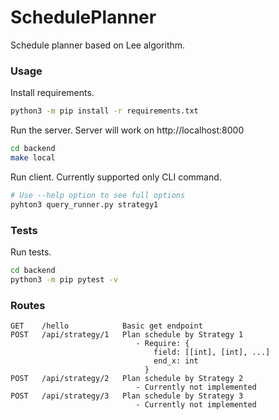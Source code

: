 # SchedulePlanner
Schedule planner based on Lee algorithm.

### Usage

Install requirements.
```bash
python3 -m pip install -r requirements.txt
```

Run the server. Server will work on http://localhost:8000
```bash
cd backend
make local
```

Run client. Currently supported only CLI command.
```bash
# Use --help option to see full options
pyhton3 query_runner.py strategy1
```

### Tests
Run tests.
```bash
cd backend
python3 -m pip pytest -v
```

### Routes
```
GET    /hello            Basic get endpoint
POST   /api/strategy/1   Plan schedule by Strategy 1
                            - Require: {
                                field: [[int], [int], ...]
                                end_x: int
                              }
POST   /api/strategy/2   Plan schedule by Strategy 2
                            - Currently not implemented
POST   /api/strategy/3   Plan schedule by Strategy 3
                            - Currently not implemented
```
